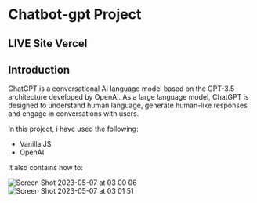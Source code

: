 # Chatbot-gpt Project
## LIVE Site Vercel

## Introduction
ChatGPT is a conversational AI language model based on the GPT-3.5 architecture developed by OpenAI.
As a large language model, ChatGPT is designed to understand human language, generate human-like responses and engage in conversations with users.

In this project, i have used the following:
- Vanilla JS
- OpenAI

It also contains how to:




![Screen Shot 2023-05-07 at 03 00 06](https://user-images.githubusercontent.com/4968801/236644338-353419ff-bded-47f3-9a4a-f5959ee6818e.png)
![Screen Shot 2023-05-07 at 03 01 51](https://user-images.githubusercontent.com/4968801/236644372-98bb0b85-9400-423e-b0d6-23aab11b3e38.png)
